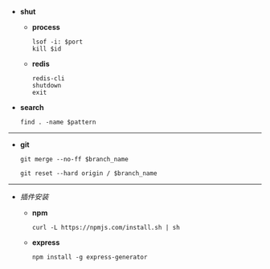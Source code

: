 + __shut__
    + __process__
    
        ```
        lsof -i: $port
        kill $id
        ```
    + __redis__
    
        ```
        redis-cli
        shutdown
        exit
        ```   
+ __search__    

    ```
    find . -name $pattern
    ```

*****

+ __git__

    ```
    git merge --no-ff $branch_name
    ```
    ```
    git reset --hard origin / $branch_name
    ```

*****    
    
+ _插件安装_
    + __npm__
    
        ```
        curl -L https://npmjs.com/install.sh | sh
        ```
    + __express__
    
        ```
        npm install -g express-generator
        ```